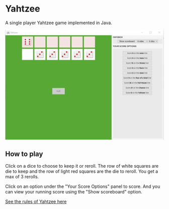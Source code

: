 # Yahtzee
A single player Yahtzee game implemented in Java.

![Screenshot of game in play](screenshots/example.png?raw=true)

## How to play

Click on a dice to choose to keep it or reroll.
The row of white squares are die to keep and the row of light red squares are the die to reroll. You get a max of 3 rerolls.

Click on an option under the "Your Score Options" panel to score. And you can view your running score using the "Show scoreboard" option.

[See the rules of Yahtzee here](http://www.yahtzee.org.uk/rules.html)
